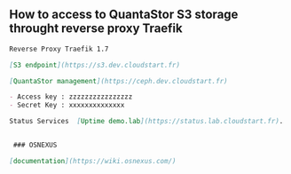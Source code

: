 
## How to access to QuantaStor S3 storage throught reverse proxy Traefik


```markdown
Reverse Proxy Traefik 1.7

[S3 endpoint](https://s3.dev.cloudstart.fr)

[QuantaStor management](https://ceph.dev.cloudstart.fr)

- Access key : zzzzzzzzzzzzzzzz
- Secret Key : xxxxxxxxxxxxxx

Status Services  [Uptime demo.lab](https://status.lab.cloudstart.fr).


 ### OSNEXUS

[documentation](https://wiki.osnexus.com/) 
